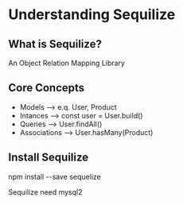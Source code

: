 # Understanding Sequilize
## What is Sequilize?
An Object Relation Mapping Library

## Core Concepts
- Models --> e.q. User, Product
- Intances --> const user = User.build()
- Queries --> User.findAll()
- Associations --> User.hasMany(Product)

## Install Sequilize
npm install --save sequelize

Sequilize need mysql2